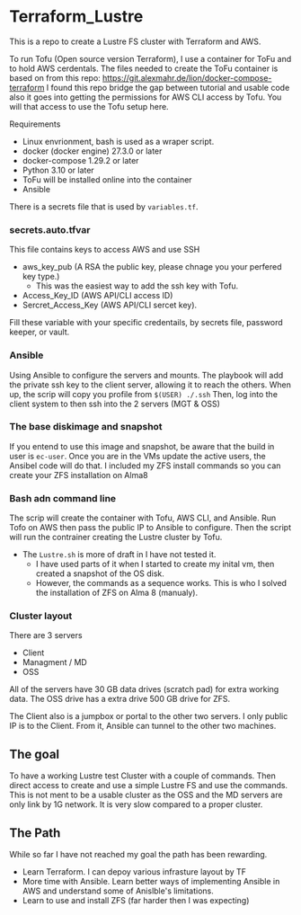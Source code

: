 # Terraform_Lustre
This is a repo to create a Lustre FS cluster with Terraform and AWS.

To run Tofu (Open source version Terraform), I use a container for ToFu and to hold AWS cerdentals.
The files needed to create the ToFu container is based on from this repo: https://git.alexmahr.de/lion/docker-compose-terraform
I found this repo bridge the gap between tutorial and usable code also it goes into getting the permissions for AWS CLI access by Tofu.
You will that access to use the Tofu setup here. 

Requirements 
* Linux envrionment, bash is used as a wraper script.
* docker (docker engine) 27.3.0 or later
* docker-compose 1.29.2 or later
* Python 3.10 or later
* ToFu will be installed online into the container
* Ansible 

There is a secrets file that is used by `variables.tf`.
### secrets.auto.tfvar 
This file contains keys to access AWS and use SSH
* aws_key_pub (A RSA the public key, please chnage you your perfered key type.)
  * This was the easiest way to add the ssh key with Tofu.     
* Access_Key_ID (AWS API/CLI access ID)
* Sercret_Access_Key (AWS API/CLI sercet key).

Fill these variable with your specific credentails, by secrets file, password keeper, or vault.

### Ansible
Using Ansible to configure the servers and mounts.
The playbook will add the private ssh key to the client server, allowing it to reach the others.
When up, the scrip will copy you profile from `$(USER) ./.ssh` 
Then, log into the client system to then ssh into the 2 servers (MGT & OSS)

### The base diskimage and snapshot
If you entend to use this image and snapshot, be aware that the build in user is `ec-user`.
Once you are in the VMs update the active users, the Ansibel code will do that.
I included my ZFS install commands so you can create your ZFS installation on Alma8 


### Bash adn command line
The scrip will create the container with Tofu, AWS CLI, and Ansible.
Run Tofo on AWS then pass the public IP to Ansible to configure.
Then the script will run the contrainer creating the Lustre cluster by Tofu.
* The `Lustre.sh` is more of draft in I have not tested it.
  *  I have used parts of it when I started to create my inital vm, then created a snapshot of the OS disk.
  *  However, the commands as a sequence works.  This is who I solved the installation of ZFS on Alma 8 (manualy).    

### Cluster layout
There are 3 servers 
* Client
* Managment / MD
* OSS

All of the servers have 30 GB data drives (scratch pad) for extra working data.
The OSS drive has a extra drive 500 GB drive for ZFS.

The Client also is a jumpbox or portal to the other two servers.  I only public IP is to the Client.
From it, Ansible can tunnel to the other two machines.
 
## The goal
To have a working Lustre test Cluster with a couple of commands.
Then direct access to create and use a simple Lustre FS and use the commands. 
This is not ment to be a usable cluster as the OSS and the MD servers are only link by 1G network.  It is very slow compared to a proper cluster.

## The Path
While so far I have not reached my goal the path has been rewarding.
* Learn Terraform.  I can depoy various infrasture layout by TF
* More time with Ansible.  Learn better ways of implementing Ansible in AWS and understand some of Anislble's limitations.
* Learn to use and install ZFS (far harder then I was expecting)
